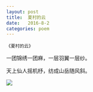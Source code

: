 ```yaml
---
layout: post
title:  夏村的云
date:   2016-8-2
categories: poem
---
```

`《夏村的云》`

一团锦绣一团麻，一层羽翼一层纱。

天上仙人摇机杼，纺成山岳随风斜。

<!--more-->

![]({{site.url}}/Images/20.png)